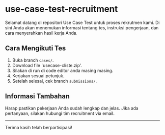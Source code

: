 # use-case-test-recruitment

Selamat datang di repositori Use Case Test untuk proses rekrutmen kami. Di sini Anda akan menemukan informasi tentang tes, instruksi pengerjaan, dan cara menyerahkan hasil kerja Anda.

## Cara Mengikuti Tes
1. Buka branch `cases/`.
2. Download file `usecase-cliste.zip'.
3. Silakan di run di code editor anda masing masing.
4. Kerjakan sesuai petunjuk.
5. Setelah selesai, cek branch  `submissions/`.

## Informasi Tambahan
Harap pastikan pekerjaan Anda sudah lengkap dan jelas. Jika ada pertanyaan, silakan hubungi tim recruitment via email.

---
Terima kasih telah berpartisipasi!
